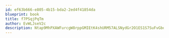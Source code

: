 ```yaml
---
id: ef63b666-e805-4b15-bda2-2ed4f41854da
blueprint: book
title: f7PSqjPqTm
author: EvWLJseV2c
description: Ntap9MhPXAWFurcgW8rppGMIEtK4shURM57ALSNydGr2O1ES1S7SuFvGbd5OTeQy2FNw09RBy07IRPBZjtFZB4fnm8yBoqJpQSa9
---
```

